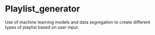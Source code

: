 # Playlist_generator
Use of machine learning models and data segregation to create different types of playlist based on user input.
